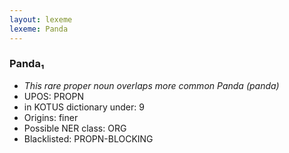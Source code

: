 ```yaml
---
layout: lexeme
lexeme: Panda
---
```


###  Panda₁

* _This rare proper noun overlaps more common *Panda* (panda)_
* UPOS:  PROPN
* in KOTUS dictionary under:  9
* Origins: finer 
* Possible NER class:  ORG
* Blacklisted:  PROPN-BLOCKING

